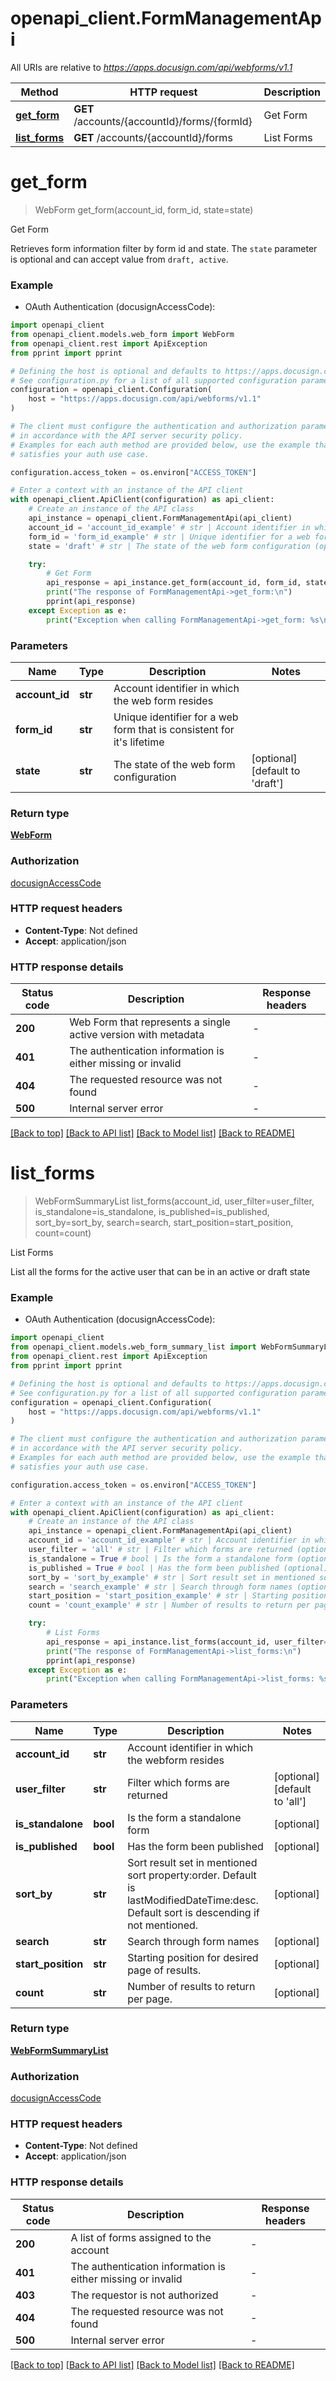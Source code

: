 # openapi_client.FormManagementApi

All URIs are relative to *https://apps.docusign.com/api/webforms/v1.1*

Method | HTTP request | Description
------------- | ------------- | -------------
[**get_form**](FormManagementApi.md#get_form) | **GET** /accounts/{accountId}/forms/{formId} | Get Form
[**list_forms**](FormManagementApi.md#list_forms) | **GET** /accounts/{accountId}/forms | List Forms


# **get_form**
> WebForm get_form(account_id, form_id, state=state)

Get Form

Retrieves form information filter by form id and state. The `state` parameter is optional and can accept value from `draft, active`.

### Example

* OAuth Authentication (docusignAccessCode):

```python
import openapi_client
from openapi_client.models.web_form import WebForm
from openapi_client.rest import ApiException
from pprint import pprint

# Defining the host is optional and defaults to https://apps.docusign.com/api/webforms/v1.1
# See configuration.py for a list of all supported configuration parameters.
configuration = openapi_client.Configuration(
    host = "https://apps.docusign.com/api/webforms/v1.1"
)

# The client must configure the authentication and authorization parameters
# in accordance with the API server security policy.
# Examples for each auth method are provided below, use the example that
# satisfies your auth use case.

configuration.access_token = os.environ["ACCESS_TOKEN"]

# Enter a context with an instance of the API client
with openapi_client.ApiClient(configuration) as api_client:
    # Create an instance of the API class
    api_instance = openapi_client.FormManagementApi(api_client)
    account_id = 'account_id_example' # str | Account identifier in which the web form resides
    form_id = 'form_id_example' # str | Unique identifier for a web form that is consistent for it's lifetime
    state = 'draft' # str | The state of the web form configuration (optional) (default to 'draft')

    try:
        # Get Form
        api_response = api_instance.get_form(account_id, form_id, state=state)
        print("The response of FormManagementApi->get_form:\n")
        pprint(api_response)
    except Exception as e:
        print("Exception when calling FormManagementApi->get_form: %s\n" % e)
```



### Parameters


Name | Type | Description  | Notes
------------- | ------------- | ------------- | -------------
 **account_id** | **str**| Account identifier in which the web form resides | 
 **form_id** | **str**| Unique identifier for a web form that is consistent for it&#39;s lifetime | 
 **state** | **str**| The state of the web form configuration | [optional] [default to &#39;draft&#39;]

### Return type

[**WebForm**](WebForm.md)

### Authorization

[docusignAccessCode](../README.md#docusignAccessCode)

### HTTP request headers

 - **Content-Type**: Not defined
 - **Accept**: application/json

### HTTP response details

| Status code | Description | Response headers |
|-------------|-------------|------------------|
**200** | Web Form that represents a single active version with metadata |  -  |
**401** | The authentication information is either missing or invalid |  -  |
**404** | The requested resource was not found |  -  |
**500** | Internal server error |  -  |

[[Back to top]](#) [[Back to API list]](../README.md#documentation-for-api-endpoints) [[Back to Model list]](../README.md#documentation-for-models) [[Back to README]](../README.md)

# **list_forms**
> WebFormSummaryList list_forms(account_id, user_filter=user_filter, is_standalone=is_standalone, is_published=is_published, sort_by=sort_by, search=search, start_position=start_position, count=count)

List Forms

List all the forms for the active user that can be in an active or draft state

### Example

* OAuth Authentication (docusignAccessCode):

```python
import openapi_client
from openapi_client.models.web_form_summary_list import WebFormSummaryList
from openapi_client.rest import ApiException
from pprint import pprint

# Defining the host is optional and defaults to https://apps.docusign.com/api/webforms/v1.1
# See configuration.py for a list of all supported configuration parameters.
configuration = openapi_client.Configuration(
    host = "https://apps.docusign.com/api/webforms/v1.1"
)

# The client must configure the authentication and authorization parameters
# in accordance with the API server security policy.
# Examples for each auth method are provided below, use the example that
# satisfies your auth use case.

configuration.access_token = os.environ["ACCESS_TOKEN"]

# Enter a context with an instance of the API client
with openapi_client.ApiClient(configuration) as api_client:
    # Create an instance of the API class
    api_instance = openapi_client.FormManagementApi(api_client)
    account_id = 'account_id_example' # str | Account identifier in which the webform resides
    user_filter = 'all' # str | Filter which forms are returned (optional) (default to 'all')
    is_standalone = True # bool | Is the form a standalone form (optional)
    is_published = True # bool | Has the form been published (optional)
    sort_by = 'sort_by_example' # str | Sort result set in mentioned sort property:order. Default is lastModifiedDateTime:desc. Default sort is descending if not mentioned. (optional)
    search = 'search_example' # str | Search through form names (optional)
    start_position = 'start_position_example' # str | Starting position for desired page of results. (optional)
    count = 'count_example' # str | Number of results to return per page. (optional)

    try:
        # List Forms
        api_response = api_instance.list_forms(account_id, user_filter=user_filter, is_standalone=is_standalone, is_published=is_published, sort_by=sort_by, search=search, start_position=start_position, count=count)
        print("The response of FormManagementApi->list_forms:\n")
        pprint(api_response)
    except Exception as e:
        print("Exception when calling FormManagementApi->list_forms: %s\n" % e)
```



### Parameters


Name | Type | Description  | Notes
------------- | ------------- | ------------- | -------------
 **account_id** | **str**| Account identifier in which the webform resides | 
 **user_filter** | **str**| Filter which forms are returned | [optional] [default to &#39;all&#39;]
 **is_standalone** | **bool**| Is the form a standalone form | [optional] 
 **is_published** | **bool**| Has the form been published | [optional] 
 **sort_by** | **str**| Sort result set in mentioned sort property:order. Default is lastModifiedDateTime:desc. Default sort is descending if not mentioned. | [optional] 
 **search** | **str**| Search through form names | [optional] 
 **start_position** | **str**| Starting position for desired page of results. | [optional] 
 **count** | **str**| Number of results to return per page. | [optional] 

### Return type

[**WebFormSummaryList**](WebFormSummaryList.md)

### Authorization

[docusignAccessCode](../README.md#docusignAccessCode)

### HTTP request headers

 - **Content-Type**: Not defined
 - **Accept**: application/json

### HTTP response details

| Status code | Description | Response headers |
|-------------|-------------|------------------|
**200** | A list of forms assigned to the account |  -  |
**401** | The authentication information is either missing or invalid |  -  |
**403** | The requestor is not authorized |  -  |
**404** | The requested resource was not found |  -  |
**500** | Internal server error |  -  |

[[Back to top]](#) [[Back to API list]](../README.md#documentation-for-api-endpoints) [[Back to Model list]](../README.md#documentation-for-models) [[Back to README]](../README.md)


